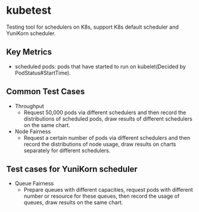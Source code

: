 # kubetest
Testing tool for schedulers on K8s, support K8s default scheduler and YuniKorn scheduler.

## Key Metrics
* scheduled pods: pods that have started to run on kubelet(Decided by PodStatus#StartTime).

## Common Test Cases
* Throughput
   - Request 50,000 pods via different schedulers and then record the distributions of scheduled pods, draw results of different schedulers on the same chart.
* Node Fairness
   - Request a certain number of pods via different schedulers and then record the distributions of node usage, draw results on charts separately for different schedulers.

## Test cases for YuniKorn scheduler
* Queue Fairness
   - Prepare queues with different capacities, request pods with different number or resource for these queues, then record the usage of queues, draw results on the same chart.
